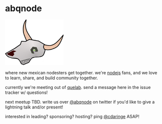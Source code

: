 # abqnode

<img height="150px" src="https://raw.githubusercontent.com/abqnode/abqnode/master/img/abqnode.png">

where new mexican nodesters get together.
we're [nodejs](https://nodejs.org/en/) fans, and we love to learn, share, and build community together.

currently we're meeting out of [quelab](http://quelab.net/).  send a message here in the issue tracker w/ questions!

next meetup TBD.  write us over [@abqnode](https://twitter.com/abqnode) on twitter if you'd like to give a lightning talk and/or present!

interested in leading? sponsoring? hosting? ping [@cdaringe](https://twitter.com/cdaringe) ASAP!
